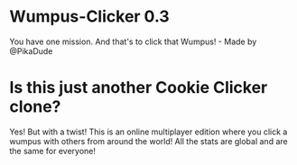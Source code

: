 # Wumpus-Clicker 0.3
You have one mission. And that's to click that Wumpus! - Made by @PikaDude

# Is this just another Cookie Clicker clone?
Yes! But with a twist! This is an online multiplayer edition where you click a wumpus with others from around the world! All the stats are global and are the same for everyone!